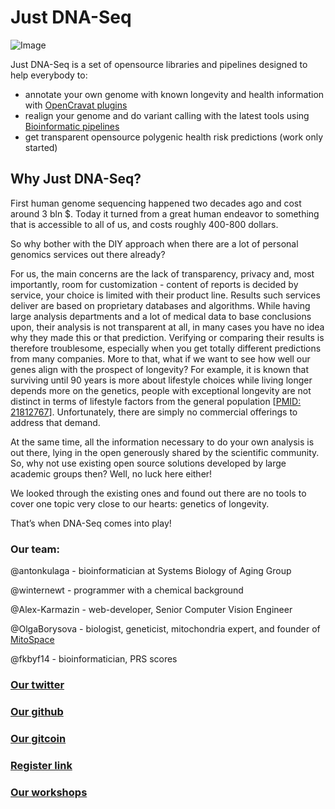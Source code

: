 # Just DNA-Seq #
![Image](just_dna_seq.png)

Just DNA-Seq is a set of opensource libraries and pipelines designed to help everybody to:
* annotate your own genome with known longevity and health information with [OpenCravat plugins](https://github.com/dna-seq/opencravat-longevity)
* realign your genome and do variant calling with the latest tools using [Bioinformatic pipelines](https://github.com/dna-seq/dna-seq)
* get transparent opensource polygenic health risk predictions (work only started)

## Why Just DNA-Seq? ##

First human genome sequencing happened two decades ago and cost around 3 bln $. 
Today it turned from a great human endeavor to something that is accessible to all of us, and costs roughly 400-800 dollars.

So why bother with the DIY approach when there are a lot of personal genomics services out there already?

For us, the main concerns are the lack of transparency, privacy and, most importantly, room for customization - content of reports is decided by service, your choice is limited with their product line. Results such services deliver are based on proprietary databases and algorithms. While having large analysis departments and a lot of medical data to base conclusions upon, their analysis is not transparent at all, in many cases you have no idea why they made this or that prediction. Verifying or comparing their results is therefore troublesome, especially when you get totally different predictions from many companies.
More to that, what if we want to see how well our genes align with the prospect of longevity? For example, it is known that surviving until 90 years is more about lifestyle choices while living longer depends more on the genetics, people with exceptional longevity are not distinct in terms of lifestyle factors from the general population [[PMID: 21812767](https://doi.org/10.1111/j.1532-5415.2011.03498.x)]. Unfortunately, there are simply no commercial offerings to address that demand.

At the same time, all the information necessary to do your own analysis is out there, lying in the open generously shared by the scientific community. 
So, why not use existing open source solutions developed by large academic groups then? 
Well, no luck here either! 

We looked through the existing ones and found out there are no tools to cover one topic very close to our hearts: genetics of longevity. 

That’s when DNA-Seq comes into play!

### Our team: ###

@antonkulaga - bioinformatician at Systems Biology of Aging Group

@winternewt - programmer with a chemical background

@Alex-Karmazin -  web-developer, Senior Computer Vision Engineer

@OlgaBorysova  - biologist, geneticist, mitochondria expert, and founder of [MitoSpace](http://www.mt-eva.space/en/)

@fkbyf14  - bioinformatician, PRS scores

### [Our twitter](https://twitter.com/just_dna_seq) ###
### [Our github](https://github.com/dna-seq/) ###
### [Our gitcoin](https://gitcoin.co/grants/4048/just-dna-seq) ###
### [Register link](https://docs.google.com/forms/d/1cb0pSPUlYWK8st-7aKY3dSjqytyPweKJZX2kMgkX7hM/edit) ###
### [Our workshops](https://dna-seq.github.io/dna-seq/workshop/)
